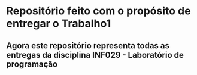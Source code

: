 # Repositório feito com o propósito de entregar o Trabalho1

## Agora este repositório representa todas as entregas da disciplina INF029 - Laboratório de programação
